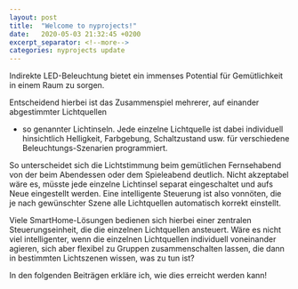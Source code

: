 ```yaml
---
layout: post
title:  "Welcome to nyprojects!"
date:   2020-05-03 21:32:45 +0200
excerpt_separator: <!--more-->
categories: nyprojects update
---
```

Indirekte LED-Beleuchtung bietet ein immenses Potential für Gemütlichkeit in einem Raum zu sorgen. 

Entscheidend hierbei ist das
Zusammenspiel mehrerer, auf einander abgestimmter Lichtquellen
<!--more-->
- so genannter Lichtinseln. Jede einzelne Lichtquelle ist dabei individuell hinsichtlich Helligkeit, Farbgebung, Schaltzustand usw. für verschiedene Beleuchtungs-Szenarien programmiert.

So unterscheidet sich die Lichtstimmung beim gemütlichen Fernsehabend von der beim Abendessen oder dem Spieleabend deutlich.
Nicht akzeptabel wäre es, müsste jede einzelne Lichtinsel separat eingeschaltet und aufs Neue eingestellt werden. 
Eine intelligente Steuerung ist also vonnöten, die je nach gewünschter Szene alle Lichtquellen automatisch korrekt einstellt.

Viele SmartHome-Lösungen bedienen sich hierbei einer zentralen Steuerungseinheit, die die einzelnen Lichtquellen ansteuert.
Wäre es nicht viel intelligenter, wenn die einzelnen Lichtquellen individuell voneinander agieren, sich aber flexibel zu Gruppen zusammenschalten lassen, die dann in bestimmten Lichtszenen wissen, was zu tun ist?

In den folgenden Beiträgen erkläre ich, wie dies erreicht werden kann!
